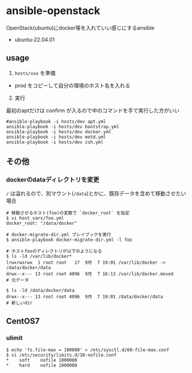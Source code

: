 # ansible-openstack

OpenStack(ubuntu)にdocker等を入れていい感じにするansible
* ubuntu-22.04.01

## usage

1. `hosts/xxx` を準備

- prod をコピーして自分の環境のホスト名を入れる

2. 実行

最初のaptだけは confirm が入るので中のコマンドを手で実行した方がいい


```shell
#ansible-playbook -i hosts/dev apt.yml
ansible-playbook -i hosts/dev bootstrap.yml
ansible-playbook -i hosts/dev docker.yml
ansible-playbook -i hosts/dev motd.yml
ansible-playbook -i hosts/dev zsh.yml
```

## その他

### dockerのdataディレクトリを変更

`/` は溢れるので、別マウント(`/data`)とかに、既存データを含めて移動させたい場合

```console
# 移動させるホスト(foo)の変数で `docker_root` を指定
$ vi host_vars/foo.yml
docker_root: "/data/docker"

# docker-migrate-dir.yml プレイブックを実行
$ ansible-playbook docker-migrate-dir.yml -l foo

# ホストfooのディレクトリが以下のようになる
$ ls -ld /var/lib/docker*
lrwxrwxrwx  1 root root   17  9月  7 19:01 /var/lib/docker -> /data/docker/data
drwx--x--- 13 root root 4096  9月  7 16:13 /var/lib/docker.moved                # 元データ

$ ls -ld /data/docker/data
drwx--x--- 13 root root 4096  9月  7 19:01 /data/docker/data                    # 新しいdir
```

## CentOS7

### ulimit

```console
$ echo 'fs.file-max = 100000' > /etc/sysctl.d/60-file-max.conf
$ vi /etc/security/limits.d/10-nofile.conf
*    soft    nofile 1000000
*    hard    nofile 1000000
```

